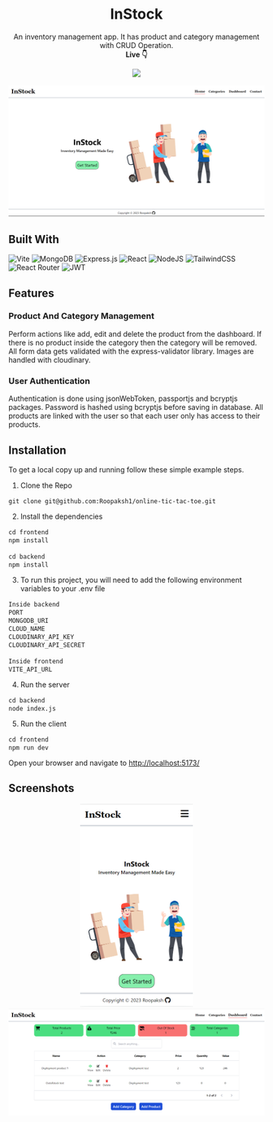 <div align=center>
<h1 align=center>InStock</h1>
<p>An inventory management app. It has product and category management with CRUD Operation.<br> <b>Live 👇</b><p>
<a href=https://instockapp.netlify.app/><img src=https://img.shields.io/badge/Netlify-00C7B7?style=for-the-badge&logo=netlify&logoColor=white>
</div></a>

<div align=center>
  <img src="screenshots/home.png" width="720"/>
</div>

## Built With

![Vite](https://img.shields.io/badge/vite-%23646CFF.svg?style=for-the-badge&logo=vite&logoColor=white)
![MongoDB](https://img.shields.io/badge/MongoDB-%234ea94b.svg?style=for-the-badge&logo=mongodb&logoColor=white)
![Express.js](https://img.shields.io/badge/express.js-%23404d59.svg?style=for-the-badge&logo=express&logoColor=%2361DAFB)
![React](https://img.shields.io/badge/react-%2320232a.svg?style=for-the-badge&logo=react&logoColor=%2361DAFB)
![NodeJS](https://img.shields.io/badge/node.js-6DA55F?style=for-the-badge&logo=node.js&logoColor=white)
![TailwindCSS](https://img.shields.io/badge/tailwindcss-%2338B2AC.svg?style=for-the-badge&logo=tailwind-css&logoColor=white)
![React Router](https://img.shields.io/badge/React_Router-CA4245?style=for-the-badge&logo=react-router&logoColor=white)
![JWT](https://img.shields.io/badge/JWT-black?style=for-the-badge&logo=JSON%20web%20tokens)

## Features

### Product And Category Management

Perform actions like add, edit and delete the product from the dashboard. If there is no product inside the category then the category will be removed. All form data gets validated with the express-validator library. Images are handled with cloudinary.

### User Authentication

Authentication is done using jsonWebToken, passportjs and bcryptjs packages. Password is hashed using bcryptjs before saving in database. All products are linked with the user so that each user only has access to their products. 

## Installation

To get a local copy up and running follow these simple example steps.

1. Clone the Repo

```
git clone git@github.com:Roopaksh1/online-tic-tac-toe.git
```

2. Install the dependencies

```
cd frontend
npm install

cd backend
npm install
```

3. To run this project, you will need to add the following environment variables to your .env file

```
Inside backend
PORT
MONGODB_URI
CLOUD_NAME
CLOUDINARY_API_KEY
CLOUDINARY_API_SECRET

Inside frontend
VITE_API_URL
```

4. Run the server

```
cd backend
node index.js
```

5. Run the client

```
cd frontend
npm run dev
```

Open your browser and navigate to [http://localhost:5173/](http://localhost:5173/)

## Screenshots

<div align=center>
  <img src="screenshots/mobile-home.png" height="400"/>
  <br/>
  <img src="screenshots/dashboard.png" width="720"/>
</div>
